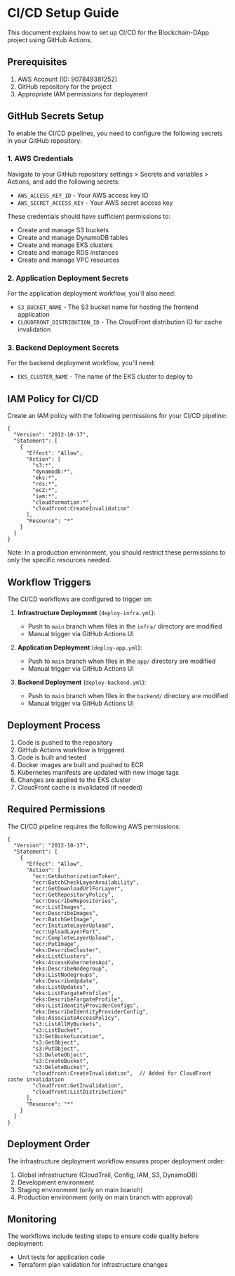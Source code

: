 # CI/CD Setup Guide

This document explains how to set up CI/CD for the Blockchain-DApp project using GitHub Actions.

## Prerequisites

1. AWS Account (ID: 907849381252)
2. GitHub repository for the project
3. Appropriate IAM permissions for deployment

## GitHub Secrets Setup

To enable the CI/CD pipelines, you need to configure the following secrets in your GitHub repository:

### 1. AWS Credentials

Navigate to your GitHub repository settings > Secrets and variables > Actions, and add the following secrets:

- `AWS_ACCESS_KEY_ID` - Your AWS access key ID
- `AWS_SECRET_ACCESS_KEY` - Your AWS secret access key

These credentials should have sufficient permissions to:
- Create and manage S3 buckets
- Create and manage DynamoDB tables
- Create and manage EKS clusters
- Create and manage RDS instances
- Create and manage VPC resources

### 2. Application Deployment Secrets

For the application deployment workflow, you'll also need:

- `S3_BUCKET_NAME` - The S3 bucket name for hosting the frontend application
- `CLOUDFRONT_DISTRIBUTION_ID` - The CloudFront distribution ID for cache invalidation

### 3. Backend Deployment Secrets

For the backend deployment workflow, you'll need:

- `EKS_CLUSTER_NAME` - The name of the EKS cluster to deploy to

## IAM Policy for CI/CD

Create an IAM policy with the following permissions for your CI/CD pipeline:

```
{
  "Version": "2012-10-17",
  "Statement": [
    {
      "Effect": "Allow",
      "Action": [
        "s3:*",
        "dynamodb:*",
        "eks:*",
        "rds:*",
        "ec2:*",
        "iam:*",
        "cloudformation:*",
        "cloudfront:CreateInvalidation"
      ],
      "Resource": "*"
    }
  ]
}
```

Note: In a production environment, you should restrict these permissions to only the specific resources needed.

## Workflow Triggers

The CI/CD workflows are configured to trigger on:

1. **Infrastructure Deployment** (`deploy-infra.yml`):
   - Push to `main` branch when files in the `infra/` directory are modified
   - Manual trigger via GitHub Actions UI

2. **Application Deployment** (`deploy-app.yml`):
   - Push to `main` branch when files in the `app/` directory are modified
   - Manual trigger via GitHub Actions UI

3. **Backend Deployment** (`deploy-backend.yml`):
   - Push to `main` branch when files in the `backend/` directory are modified
   - Manual trigger via GitHub Actions UI

## Deployment Process

1. Code is pushed to the repository
2. GitHub Actions workflow is triggered
3. Code is built and tested
4. Docker images are built and pushed to ECR
5. Kubernetes manifests are updated with new image tags
6. Changes are applied to the EKS cluster
7. CloudFront cache is invalidated (if needed)

## Required Permissions

The CI/CD pipeline requires the following AWS permissions:

```
{
  "Version": "2012-10-17",
  "Statement": [
    {
      "Effect": "Allow",
      "Action": [
        "ecr:GetAuthorizationToken",
        "ecr:BatchCheckLayerAvailability",
        "ecr:GetDownloadUrlForLayer",
        "ecr:GetRepositoryPolicy",
        "ecr:DescribeRepositories",
        "ecr:ListImages",
        "ecr:DescribeImages",
        "ecr:BatchGetImage",
        "ecr:InitiateLayerUpload",
        "ecr:UploadLayerPart",
        "ecr:CompleteLayerUpload",
        "ecr:PutImage",
        "eks:DescribeCluster",
        "eks:ListClusters",
        "eks:AccessKubernetesApi",
        "eks:DescribeNodegroup",
        "eks:ListNodegroups",
        "eks:DescribeUpdate",
        "eks:ListUpdates",
        "eks:ListFargateProfiles",
        "eks:DescribeFargateProfile",
        "eks:ListIdentityProviderConfigs",
        "eks:DescribeIdentityProviderConfig",
        "eks:AssociateAccessPolicy",
        "s3:ListAllMyBuckets",
        "s3:ListBucket",
        "s3:GetBucketLocation",
        "s3:GetObject",
        "s3:PutObject",
        "s3:DeleteObject",
        "s3:CreateBucket",
        "s3:DeleteBucket",
        "cloudfront:CreateInvalidation",  // Added for CloudFront cache invalidation
        "cloudfront:GetInvalidation",
        "cloudfront:ListDistributions"
      ],
      "Resource": "*"
    }
  ]
}
```

## Deployment Order

The infrastructure deployment workflow ensures proper deployment order:

1. Global infrastructure (CloudTrail, Config, IAM, S3, DynamoDB)
2. Development environment
3. Staging environment (only on main branch)
4. Production environment (only on main branch with approval)

## Monitoring

The workflows include testing steps to ensure code quality before deployment:

- Unit tests for application code
- Terraform plan validation for infrastructure changes